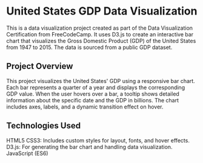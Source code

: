 # United States GDP Data Visualization

This is a data visualization project created as part of the Data Visualization Certification from FreeCodeCamp. It uses D3.js to create an interactive bar chart that visualizes the Gross Domestic Product (GDP) of the United States from 1947 to 2015. The data is sourced from a public GDP dataset.

## Project Overview

This project visualizes the United States' GDP using a responsive bar chart. Each bar represents a quarter of a year and displays the corresponding GDP value. When the user hovers over a bar, a tooltip shows detailed information about the specific date and the GDP in billions. The chart includes axes, labels, and a dynamic transition effect on hover.

## Technologies Used

HTML5
CSS3: Includes custom styles for layout, fonts, and hover effects.
D3.js: For generating the bar chart and handling data visualization.
JavaScript (ES6)